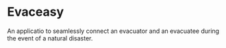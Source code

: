 # Evaceasy
An applicatio to seamlessly connect an evacuator and an evacuatee during the event of a natural disaster.
